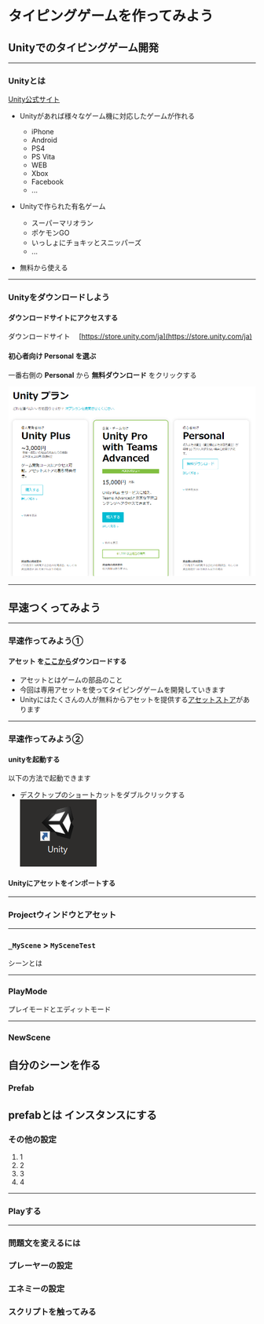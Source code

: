 # タイピングゲームを作ってみよう
## Unityでのタイピングゲーム開発
---
### Unityとは

[Unity公式サイト](https://unity3d.com/jp)

- Unityがあれば様々なゲーム機に対応したゲームが作れる
  - iPhone
  - Android
  - PS4
  - PS Vita
  - WEB
  - Xbox
  - Facebook
  - ...

- Unityで作られた有名ゲーム
  - スーパーマリオラン
  - ポケモンGO
  - いっしょにチョキッとスニッパーズ
  - ...

- 無料から使える

---
### Unityをダウンロードしよう

#### ダウンロードサイトにアクセスする
ダウンロードサイト　
[https://store.unity.com/ja](https://store.unity.com/ja)

#### 初心者向け Personal を選ぶ
一番右側の **Personal** から **無料ダウンロード** をクリックする

![ショートカット](img/UnityDownload.PNG)

---

## 早速つくってみよう

---

### 早速作ってみよう①

#### **アセット** を[ここから]()ダウンロードする

  - アセットとはゲームの部品のこと
  - 今回は専用アセットを使ってタイピングゲームを開発していきます
  - Unityにはたくさんの人が無料からアセットを提供する[アセットストア](https://www.assetstore.unity3d.com/jp/)があります

---

### 早速作ってみよう②

#### unityを起動する
以下の方法で起動できます
  - デスクトップのショートカットをダブルクリックする
  ![ショートカット](img/UnityShortcut.PNG)

#### Unityにアセットをインポートする



---


### Projectウィンドウとアセット


---

### `_MyScene` > `MySceneTest`
シーンとは

---

### PlayMode
プレイモードとエディットモード

---
### NewScene
自分のシーンを作る
---

### Prefab

prefabとは
インスタンスにする
---
### その他の設定
1. 1
1. 2
1. 3
1. 4


---
### Playする

---

### 問題文を変えるには
### プレーヤーの設定
### エネミーの設定
### スクリプトを触ってみる
